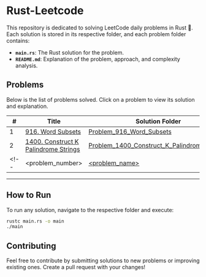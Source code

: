 # Rust-Leetcode

This repository is dedicated to solving LeetCode daily problems in Rust 🦀. Each solution is stored in its respective folder, and each problem folder contains:

- **`main.rs`**: The Rust solution for the problem.
- **`README.md`**: Explanation of the problem, approach, and complexity analysis.

## Problems
Below is the list of problems solved. Click on a problem to view its solution and explanation.

| #   | Title                                                                 | Solution Folder                  |
| --- | --------------------------------------------------------------------- | -------------------------------- |
| 1   | [916. Word Subsets](https://leetcode.com/problems/word-subsets/) | [Problem_916_Word_Subsets](./Problem_916_Word_Subsets/) |
|2|[1400. Construct K Palindrome Strings](https://leetcode.com/problems/construct-k-palindrome-strings/)|[Problem_1400_Construct_K_Palindrome_Strings](./Problem_1400_Construct_K_Palindrome_Strings)|
<!-- |<problem_number>|[<problem_name>](<problem_link>)|[<folder_name>](<folder_link>)| -->


---

## How to Run

To run any solution, navigate to the respective folder and execute:

```bash
rustc main.rs -o main
./main
```

## Contributing
Feel free to contribute by submitting solutions to new problems or improving existing ones. Create a pull request with your changes!
